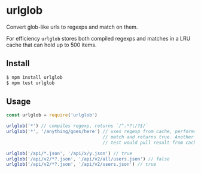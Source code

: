 # urlglob

Convert glob-like urls to regexps and match on them.

For efficiency `urlglob` stores both compiled regexps and matches in a LRU cache that can hold up to 500 items.

## Install

```bash
$ npm install urlglob
$ npm test urlglob
```

## Usage

```js
const urlglob = require('urlglob')

urlglob('*') // compiles regexp, returns `/^.*?\/?$/`
urlglob('*', '/anything/goes/here') // uses regexp from cache, performs
                                    // match and returns true. Another
                                    // test would pull result from cache

urlglob('/api/*.json', '/api/x/y.json') // true
urlglob('/api/v2/*?.json', '/api/v2/all/users.json') // false
urlglob('/api/v2/*?.json', '/api/v2/users.json') // true
```